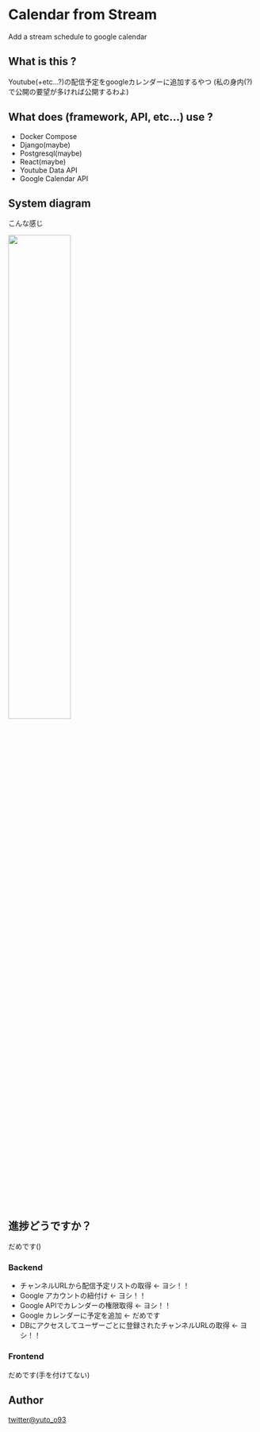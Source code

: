 # Calendar from Stream
Add a stream schedule to google calendar

## What is this ?
Youtube(+etc...?)の配信予定をgoogleカレンダーに追加するやつ
(私の身内(?)で公開の要望が多ければ公開するわよ)

## What does (framework, API, etc...) use ?
 - Docker Compose
 - Django(maybe)
 - Postgresql(maybe)
 - React(maybe)
 - Youtube Data API
 - Google Calendar API

## System diagram
こんな感じ 

<img src="https://user-images.githubusercontent.com/86540016/145006623-f4a4b6c8-c0c2-4682-b5d4-28f70b882cd7.png" width="50%"></img>

## 進捗どうですか？
だめです()

### Backend
 - チャンネルURLから配信予定リストの取得 <- ヨシ！！
 - Google アカウントの紐付け <- ヨシ！！
 - Google APIでカレンダーの権限取得 <- ヨシ！！
 - Google カレンダーに予定を追加 <- だめです
 - DBにアクセスしてユーザーごとに登録されたチャンネルURLの取得 <- ヨシ！！

### Frontend
だめです(手を付けてない)

## Author
[twitter@yuto_o93](https://twitter.com/yuto_o93)

